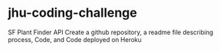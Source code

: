 # jhu-coding-challenge
SF Plant Finder API
Create a github repository, a readme file describing process, Code, and Code deployed on Heroku
